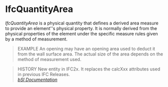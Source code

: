 IfcQuantityArea
===============
_IfcQuantityArea_ is a physical quantity that defines a derived area measure
to provide an element''s physical property. It is normally derived from the
physical properties of the element under the specific measure rules given by a
method of measurement.  
  
> EXAMPLE  An opening may have an opening area used to deduct it from the wall
> surface area. The actual size of the area depends on the method of
> measurement used.  
  
> HISTORY  New entity in IFC2x. It replaces the calcXxx attributes used in
> previous IFC Releases.  
[ _bSI
Documentation_](https://standards.buildingsmart.org/IFC/DEV/IFC4_2/FINAL/HTML/schema/ifcquantityresource/lexical/ifcquantityarea.htm)


